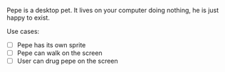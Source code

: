 Pepe is a desktop pet. It lives on your computer doing nothing, he is just happy to exist.

Use cases:
- [ ] Pepe has its own sprite
- [ ] Pepe can walk on the screen
- [ ] User can drug pepe on the screen

